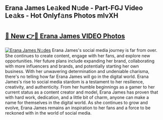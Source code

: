 ## Erana James Le𝚊ked N𝚞de - Part-FGJ Video Le𝚊ks - Hot Onlyf𝚊ns Photos mlvXH

# <h2><a href="http://ab47535.deff.icu/?id=Erana+James">🔗 New 👉🔴 Erana James VIDEO Photos</a></h2>

[![Erana James N𝚞des](https://i.imgur.com/rIISA9y.gif)](http://ab47535.deff.icu/?id=Erana+James)
Erana James's social media journey is far from over. She continues to create content, engage with her fans, and explore new opportunities. Her future plans include expanding her brand, collaborating with more influencers and brands, and potentially starting her own business. With her unwavering determination and undeniable charisma, there's no telling how far Erana James will go in the digital world. Erana James's rise to social media stardom is a testament to her resilience, creativity, and authenticity. From her humble beginnings as a gamer to her current status as a content creator and model, Erana James has proven that with hard work, dedication, and a little bit of charm, anyone can make a name for themselves in the digital world. As she continues to grow and evolve, Erana James remains an inspiration to her fans and a force to be reckoned with in the world of social media.
